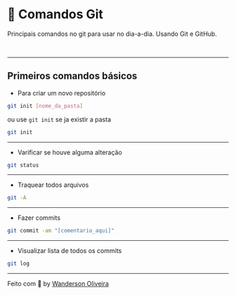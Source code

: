 
# 📝 Comandos Git
Principais comandos no git para usar no dia-a-dia. Usando Git e GitHub.

<br>

---

## Primeiros comandos básicos

- Para criar um novo repositório

```bash
git init [nome_da_pasta]
```
ou use  `git init`  se ja existir a pasta

```bash
git init
```
 
 ---

 - Varificar se houve alguma alteração

 ```bash
git status
```

---

 - Traquear todos arquivos
 
 ```bash
git -A
```

---

 - Fazer commits

```bash
git commit -am "[comentario_aqui]"
```

---

- Visualizar lista de todos os commits

```bash
git log
```
---

Feito com :purple_heart: by [Wanderson Oliveira](https://github.com/wanderson1873)